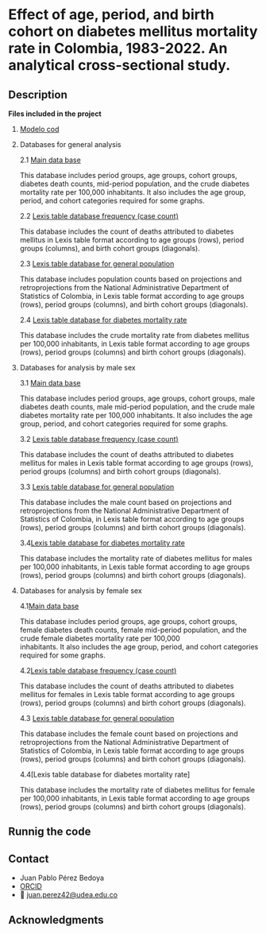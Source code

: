 # Effect of age, period, and birth cohort on diabetes mellitus mortality rate in Colombia, 1983-2022. An analytical cross-sectional study. 

## Description

**Files included in the project**

1. [Modelo cod](https://github.com/IgnacioMendozaC/Diabetes_Mellitus_Mortality/blob/main/Final.R)
   
2. Databases for general analysis 

   2.1 [Main data base](https://github.com/IgnacioMendozaC/Diabetes_Mellitus_Mortality/blob/main/bd_long_dm.xlsx)

   This database includes period groups, age groups, cohort groups, diabetes death counts, mid-period population, and the crude diabetes mortality rate per 100,000 inhabitants. It also includes      the age group, period, and cohort categories required for some graphs.

   2.2 [Lexis table database frequency (case count)](https://github.com/IgnacioMendozaC/Diabetes_Mellitus_Mortality/blob/b9c0230df76629bd26b067b137b977b4d31a4384/TABLA_LEXIS_FRECUENCIA_DM.xlsx)

   This database includes the count of deaths attributed to diabetes mellitus in Lexis table format according to age groups (rows), period groups (columns), and birth cohort groups (diagonals).

   2.3 [Lexis table database for general population](https://github.com/IgnacioMendozaC/Diabetes_Mellitus_Mortality/blob/f65ed500566ba8fd8968e29ef2022830d1ef9c5d/TABLA_LEXIS_POBLACION_GENERAL.xlsx)

   This database includes population counts based on projections and retroprojections from the National Administrative Department of Statistics of Colombia, in Lexis table format according to       age groups (rows), period groups (columns), and birth cohort groups (diagonals).

   2.4 [Lexis table database for diabetes mortality rate](https://github.com/IgnacioMendozaC/Diabetes_Mellitus_Mortality/blob/a3f112a3817492fee9f5e7b0dede1bf8c1b063f3/TABLA_LEXIS_TASA_DM.xlsx)

   This database includes the crude mortality rate from diabetes mellitus per 100,000 inhabitants, in Lexis table format according to age groups (rows), period groups (columns) and birth cohort      groups (diagonals).

3. Databases for analysis by male sex

   3.1 [Main data base](https://github.com/IgnacioMendozaC/Diabetes_Mellitus_Mortality/blob/c67133053ba80ecb89a10456a9f6ee2ce4ced195/bd_long_dm_h.xlsx)

   This database includes period groups, age groups, cohort groups, male diabetes death counts, male mid-period population, and the crude male diabetes mortality rate per 100,000 inhabitants. It 
   also includes the age group, period, and cohort categories required for some graphs.
 
   3.2 [Lexis table database frequency (case count)](https://github.com/IgnacioMendozaC/Diabetes_Mellitus_Mortality/blob/f34722ac2887f6040661b12641b79348a54333ac/TABLA_LEXIS_FRECUENCIA_DM_H.xlsx)

   This database includes the count of deaths attributed to diabetes mellitus for males in Lexis table format according to age groups (rows), period groups (columns) and birth 
   cohort groups (diagonals).

   3.3 [Lexis table database for general population](https://github.com/IgnacioMendozaC/Diabetes_Mellitus_Mortality/blob/dd0129f4bfb0747aba1776118155dde5759d846e/TABLA_LEXIS_POBLACION_DM_H.xlsx)

   This database includes the male count based on projections and retroprojections from the National Administrative Department of Statistics of Colombia, in Lexis table format according to age      groups (rows), period groups (columns) and birth cohort groups (diagonals).

   3.4[Lexis table database for diabetes mortality rate](https://github.com/IgnacioMendozaC/Diabetes_Mellitus_Mortality/blob/280416e0540b0cae2d7d207e891aea4492965783/TABLA_LEXIS_TASA_DM_H.xlsx)

   This database includes the mortality rate of diabetes mellitus for males per 100,000 inhabitants, in Lexis table format according to age groups (rows), period groups (columns) and birth          cohort groups (diagonals).

4. Databases for analysis by female sex

   4.1[Main data base](https://github.com/IgnacioMendozaC/Diabetes_Mellitus_Mortality/blob/ffce3f09f1f7abbd0d2d26093a62207129a9feb5/bd_long_dm_m.xlsx)

   This database includes period groups, age groups, cohort groups, female diabetes death counts, female mid-period population, and the crude female diabetes mortality rate per 100,000       
   inhabitants. It also includes the age group, period, and cohort categories required for some graphs.

   4.2[Lexis table database frequency (case count)](https://github.com/IgnacioMendozaC/Diabetes_Mellitus_Mortality/blob/d50943018020d8dc3c1383263381159b3e77de8f/TABLA_LEXIS_FRECUENCIA_DM_M.xlsx)

   This database includes the count of deaths attributed to diabetes mellitus for females in Lexis table format according to age groups (rows), period groups (columns) and birth 
   cohort groups (diagonals).

   4.3 [Lexis table database for general population](TABLA_LEXIS_POBLACION_DM_M.xlsx)

   This database includes the female count based on projections and retroprojections from the National Administrative Department of Statistics of Colombia, in Lexis table format according to age    groups (rows), period groups (columns) and birth cohort groups (diagonals).

   4.4[Lexis table database for diabetes mortality rate]

   This database includes the mortality rate of diabetes mellitus for female per 100,000 inhabitants, in Lexis table format according to age groups (rows), period groups (columns) and birth          cohort groups (diagonals).



## Runnig the code

## Contact

* Juan Pablo Pérez Bedoya
* [ORCID](https://orcid.org/0000-0002-2474-6603)
* :email: juan.perez42@udea.edu.co


## Acknowledgments
